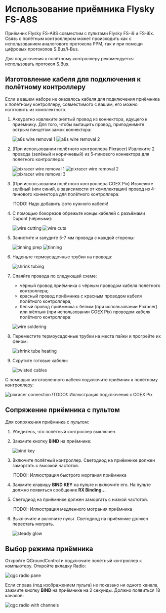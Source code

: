 # Использование приёмника Flysky FS-A8S

Приёмник Flysky FS-A8S совместим с пультами Flysky FS-i6 и FS-i6x. Связь с полётным контроллером может происходить как с использованием аналогового протокола PPM, так и при помощи цифровых протоколов S.Bus/i-Bus.

Для подключения к полётному контроллеру рекомендуется использовать протокол S.Bus.

## Изготовление кабеля для подключения к полётному контроллеру

Если в вашем наборе не оказалось кабеля для подключения приёмника к полётному контроллеру, совместимого с вашим, его можно изготовить из комплектного.

1. Аккуратно извлеките жёлтый провод из коннектора, идущего к приёмнику. Для того, чтобы вытащить провод, приподнимите острым пинцетом замок коннектора:

    ![a8s wire removal 1](assets/kb013_flysky_a8s/001_a8s_cable_small.jpg)
    ![a8s wire removal 2](assets/kb013_flysky_a8s/002_a8s_cable_small.jpg)

2. (При использовании полётного контроллера Pixracer) Извлеките 2 провода (зелёный и коричневый) из 5-пинового коннектора для полётного контроллера:

    ![pixracer wire removal 1](assets/kb013_flysky_a8s/003_pixracer_unlock.jpg)
    ![pixracer wire removal 2](assets/kb013_flysky_a8s/004_pixracer_wire.jpg)
    ![pixracer wire removal 3](assets/kb013_flysky_a8s/005_pixracer_done.jpg)

3. (При использовании полётного контроллера COEX Pix) Извлеките зелёный (или синий, в зависимости от комплектации) провод из 4-пинового коннектора для полётного контроллера:

    !TODO! Надо добавить фото нужного кабеля!

4. С помощью бокорезов обрежьте концы кабелей с разъёмами Dupont (чёрными):

    ![wire cutting](assets/kb013_flysky_a8s/006_wire_cutting.jpg)
    ![wire cuts](assets/kb013_flysky_a8s/007_wire_cuts.jpg)

5. Зачистите и залудите 5-7 мм провода с каждой стороны:

    ![tinning prep](assets/kb013_flysky_a8s/008_tinning_prep.jpg)
    ![tinning](assets/kb013_flysky_a8s/009_tinning.jpg)

6. Наденьте термоусадочные трубки на провода:

    ![shrink tubing](assets/kb013_flysky_a8s/010_thermal_insulation.jpg)

7. Спаяйте провода по следующей схеме:
    * чёрный провод приёмника с чёрным проводом кабеля полётного контроллера;
    * красный провод приёмника с красным проводом кабеля полётного контроллера;
    * белый провод приёмника с белым (при использовании Pixracer) или жёлтым (при использовании COEX Pix) проводом кабеля полётного контроллера:

    ![wire soldering](assets/kb013_flysky_a8s/011_wire_soldering.jpg)

8. Переместите термоусадочные трубки на места пайки и прогрейте их феном:

    ![shrink tube heating](assets/kb013_flysky_a8s/012_heat_shrink.jpg)

9. Скрутите готовые кабели:

    ![twisted cables](assets/kb013_flysky_a8s/013_cable_twist.jpg)

С помощью изготовленного кабеля подключите приёмник к полётному контроллеру:

![pixracer connection](assets/kb013_flysky_a8s/014_fcu_connection.jpg)
!TODO!: Иллюстрация подключения к COEX Pix

## Сопряжение приёмника с пультом

Для сопряжения приёмника с пультом:

1. Убедитесь, что полётный контроллер выключен.
2. Зажмите кнопку **BIND** на приёмнике:

    ![bind key](assets/kb013_flysky_a8s/015_bind_key.jpg)

3. Включите полётный контроллер. Светодиод на приёмнике должен заморгать с высокой частотой.

    !TODO!: Иллюстрация быстрого моргания приёмника

4. Зажмите клавишу **BIND KEY** на пульте и включите его. На пульте должно появиться сообщение **RX Binding...**
5. Светодиод на приёмнике должен заморгать с низкой частотой.

    !TODO!: Иллюстрация медленного мограния приёмника

6. Выключите и включите пульт. Светодиод на приёмнике должен перестать мограть.

    ![steady glow](assets/kb013_flysky_a8s/016_steady_glow.jpg)

## Выбор режима приёмника

Откройте QGroundControl и подключите полётный контроллер к компьютеру. Откройте вкладку Radio:

![qgc radio pane](assets/kb013_flysky_a8s/017_qgc_radio.png)

Если справа (под изображением пульта) не показано ни одного канала, зажмите кнопку **BIND** на приёмнике на 2 секунды. Должно появиться 18 каналов:

![qgc radio with channels](assets/kb013_flysky_a8s/018_qgc_channels.png)
